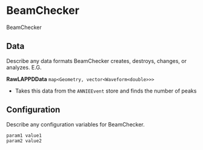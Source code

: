 # BeamChecker

BeamChecker

## Data

Describe any data formats BeamChecker creates, destroys, changes, or analyzes. E.G.

**RawLAPPDData** `map<Geometry, vector<Waveform<double>>>`
* Takes this data from the `ANNIEEvent` store and finds the number of peaks

## Configuration

Describe any configuration variables for BeamChecker.

```
param1 value1
param2 value2
```
